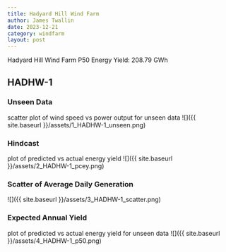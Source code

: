 ```yaml
---
title: Hadyard Hill Wind Farm
author: James Twallin
date: 2023-12-21
category: windfarm
layout: post
---
```

Hadyard Hill Wind Farm P50 Energy Yield: 208.79 GWh

HADHW-1
-------------
### Unseen Data 
scatter plot of wind speed vs power output for unseen data
![]({{ site.baseurl }}/assets/1_HADHW-1_unseen.png)
### Hindcast 
plot of predicted vs actual energy yield
![]({{ site.baseurl }}/assets/2_HADHW-1_pcey.png)
### Scatter of Average Daily Generation 

![]({{ site.baseurl }}/assets/3_HADHW-1_scatter.png)
### Expected Annual Yield 
plot of predicted vs actual energy yield for unseen data
![]({{ site.baseurl }}/assets/4_HADHW-1_p50.png)

